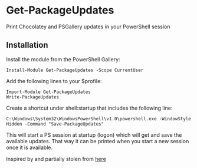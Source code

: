 # Get-PackageUpdates

Print Chocolatey and PSGallery updates in your PowerShell session

## Installation

Install the module from the PowerShell Gallery:

    Install-Module Get-PackageUpdates -Scope CurrentUser

Add the following lines to your $profile:

    Import-Module Get-PackageUpdates
    Write-PackageUpdates

Create a shortcut under shell:startup that includes the following line:

    C:\Windows\System32\WindowsPowerShell\v1.0\powershell.exe -WindowStyle Hidden -Command "Save-PackageUpdates"

This will start a PS session at startup (logon) which will get and save the available updates.
That way it can be printed when you start a new session once it is available.

Inspired by and partially stolen from [here](http://jdhitsolutions.com/blog/powershell/5441/check-for-module-updates/)
